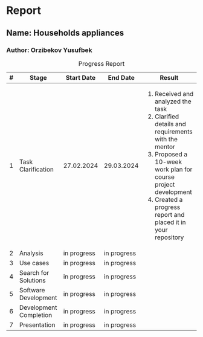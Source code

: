# Report

##  Name: Households appliances 

### Author: Orzibekov Yusufbek

<table>
<caption>Progress Report</caption>
  <thead>
    <tr>
      <th>#</th>
      <th>Stage</th>
      <th>Start Date</th>
      <th>End Date</th>
      <th>Result</th>
    </tr>
  </thead>
  <tbody>
    <tr>
      <td>1</td>
      <td>Task Clarification</td>
      <td>27.02.2024</td>
      <td>29.03.2024</td>
      <td>
        <ol>
          <li>Received and analyzed the task</li>
          <li>Clarified details and requirements with the mentor</li>
          <li>Proposed a 10-week work plan for course project development</li>
          <li>Created a progress report and placed it in your repository</li>
        </ol>
      </td>
    </tr>
    <tr>
      <td>2</td>
      <td>Analysis</td>
      <td>in progress</td>
      <td>in progress</td>
      <td></td>
    </tr>
    <tr>
      <td>3</td>
      <td>Use cases</td>
      <td>in progress</td>
      <td>in progress</td>
      <td></td>
    </tr>
    <tr>
      <td>4</td>
      <td>Search for Solutions</td>
      <td>in progress</td>
      <td>in progress</td>
      <td>
      </td>
    </tr>
    <tr>
      <td>5</td>
      <td>Software Development</td>
      <td>in progress</td>
      <td>in progress</td>
      <td></td>
    </tr>
    <tr>
      <td>6</td>
      <td>Development Completion</td>
      <td>in progress</td>
      <td>in progress</td>
      <td></td>
    </tr>
    <tr>
      <td>7</td>
      <td>Presentation</td>
      <td>in progress</td>
      <td>in progress</td>
      <td></td>
    </tr>
  </tbody>
</table>

